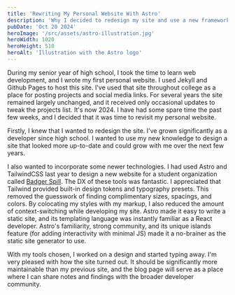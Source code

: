 ```yaml
---
title: 'Rewriting My Personal Website With Astro'
description: 'Why I decided to redesign my site and use a new framework'
pubDate: 'Oct 20 2024'
heroImage: '/src/assets/astro-illustration.jpg'
heroWidth: 1020
heroHeight: 510
heroAlt: 'Illustration with the Astro logo'
---
```


During my senior year of high school, I took the time to learn web development, and I wrote my first personal website. I used Jekyll and Github Pages to host this site. I've used that site throughout college as a place for posting projects and social media links. For several years the site remained largely unchanged, and it received only occasional updates to tweak the projects list. It's now 2024. I have had some spare time the past few weeks, and I decided that it was time to revisit my personal website.

Firstly, I knew that I wanted to redesign the site. I've grown significantly as a developer since high school. I wanted to use my new knowledge to design a site that looked more up-to-date and could grow with me over the next few years.

I also wanted to incorporate some newer technologies. I had used Astro and TailwindCSS last year to design a new website for a student organization called [Badger Spill](https://thebadgerspill.com). The DX of these tools was fantastic. I appreciated that Tailwind provided built-in design tokens and typography presets. This removed the guesswork of finding complimentary sizes, spacings, and colors. By colocating my styles with my markup, I also reduced the amount of context-switching while developing my site. Astro made it easy to write a static site, and its templating language was instantly familiar as a React developer. Astro's familiarity, strong community, and its unique islands feature (for adding interactivity with minimal JS) made it a no-brainer as the static site generator to use.

With my tools chosen, I worked on a design and started typing away. I'm very pleased with how the site turned out. It should be significantly more maintainable than my previous site, and the blog page will serve as a place where I can share notes and findings with the broader developer community.

